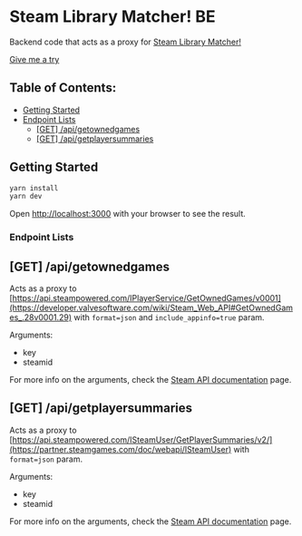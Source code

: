 # Steam Library Matcher! BE
Backend code that acts as a proxy for [Steam Library Matcher!](https://github.com/aquatorrent/steam-library-matcher)

[Give me a try](https://aquatorrent.github.io/steam-library-matcher/)

## Table of Contents:

- [Getting Started](#getting-started)
- [Endpoint Lists](#endpoint-lists)
  - [[GET] /api/getownedgames](#get-api-getownedgames)
  - [[GET] /api/getplayersummaries](#get-api-getplayersummaries)

## Getting Started

```bash
yarn install
yarn dev
```

Open [http://localhost:3000](http://localhost:3000) with your browser to see the result.

### Endpoint Lists

## [GET] /api/getownedgames
Acts as a proxy to [https://api.steampowered.com/IPlayerService/GetOwnedGames/v0001](https://developer.valvesoftware.com/wiki/Steam_Web_API#GetOwnedGames_.28v0001.29) with `format=json` and `include_appinfo=true` param.

Arguments:
- key
- steamid

For more info on the arguments, check the [Steam API documentation](https://developer.valvesoftware.com/wiki/Steam_Web_API#GetOwnedGames_.28v0001.29) page.

## [GET] /api/getplayersummaries
Acts as a proxy to [https://api.steampowered.com/ISteamUser/GetPlayerSummaries/v2/](https://partner.steamgames.com/doc/webapi/ISteamUser) with `format=json` param.

Arguments:
- key
- steamid

For more info on the arguments, check the [Steam API documentation](https://partner.steamgames.com/doc/webapi/ISteamUser) page.